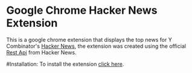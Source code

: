 # Google Chrome Hacker News Extension
This is a google chrome extension that displays the top news for Y Combinator's [Hacker News](https://news.ycombinator.com/), the extension was created using the official [Rest Api](https://github.com/HackerNews/API) from Hacker News.

#Installation:
To install the extension [click here](https://chrome.google.com/webstore/detail/hacker-news/mofibfpfhdmamlelhoabjckdkpdhnbnm).
